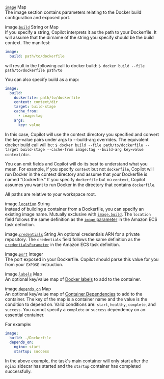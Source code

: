 <div class="separator"></div>

<a id="image" href="#image" class="field">`image`</a> <span class="type">Map</span>  
The image section contains parameters relating to the Docker build configuration and exposed port.

<span class="parent-field">image.</span><a id="image-build" href="#image-build" class="field">`build`</a> <span class="type">String or Map</span>  
If you specify a string, Copilot interprets it as the path to your Dockerfile. It will assume that the dirname of the string you specify should be the build context. The manifest:
```yaml
image:
  build: path/to/dockerfile
```
will result in the following call to docker build: `$ docker build --file path/to/dockerfile path/to`

You can also specify build as a map:
```yaml
image:
  build:
    dockerfile: path/to/dockerfile
    context: context/dir
    target: build-stage
    cache_from:
      - image:tag
    args:
      key: value
```
In this case, Copilot will use the context directory you specified and convert the key-value pairs under args to --build-arg overrides. The equivalent docker build call will be:
`$ docker build --file path/to/dockerfile --target build-stage --cache-from image:tag --build-arg key=value context/dir`.

You can omit fields and Copilot will do its best to understand what you mean. For example, if you specify `context` but not `dockerfile`, Copilot will run Docker in the context directory and assume that your Dockerfile is named "Dockerfile." If you specify `dockerfile` but no `context`, Copilot assumes you want to run Docker in the directory that contains `dockerfile`.

All paths are relative to your workspace root.

<span class="parent-field">image.</span><a id="image-location" href="#image-location" class="field">`location`</a> <span class="type">String</span>  
Instead of building a container from a Dockerfile, you can specify an existing image name. Mutually exclusive with [`image.build`](#image-build).
The `location` field follows the same definition as the [`image` parameter](https://docs.aws.amazon.com/AmazonECS/latest/developerguide/task_definition_parameters.html#container_definition_image) in the Amazon ECS task definition.

<span class="parent-field">image.</span><a id="image-credential" href="#image-credential" class="field">`credentials`</a> <span class="type">String</span>
An optional credentials ARN for a private repository. The `credentials` field follows the same definition as the [`credentialsParameter`](https://docs.aws.amazon.com/AmazonECS/latest/developerguide/private-auth.html) in the Amazon ECS task definition.

<span class="parent-field">image.</span><a id="image-port" href="#image-port" class="field">`port`</a> <span class="type">Integer</span>  
The port exposed in your Dockerfile. Copilot should parse this value for you from your `EXPOSE` instruction.

<span class="parent-field">image.</span><a id="image-labels" href="#image-labels" class="field">`labels`</a> <span class="type">Map</span>  
An optional key/value map of [Docker labels](https://docs.docker.com/config/labels-custom-metadata/) to add to the container.

<span class="parent-field">image.</span><a id="image-depends-on" href="#image-depends-on" class="field">`depends_on`</a> <span class="type">Map</span>  
An optional key/value map of [Container Dependencies](https://docs.aws.amazon.com/AmazonECS/latest/APIReference/API_ContainerDependency.html) to add to the container. The key of the map is a container name and the value is the condition to depend on. Valid conditions are: `start`, `healthy`, `complete`, and `success`. You cannot specify a `complete` or `success` dependency on an essential container.

For example:
```yaml
image:
  build: ./Dockerfile
  depends_on:
    nginx: start
    startup: success
```
In the above example, the task's main container will only start after the `nginx` sidecar has started and the `startup` container has completed successfully.  
